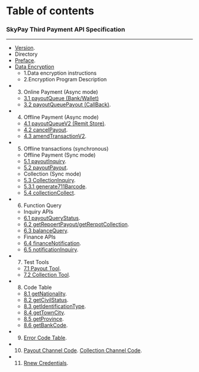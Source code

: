 # Table of contents
###   SkyPay Third Payment API Specification
_________________
- [Version](/en/Version1.md).
- Directory
- [Preface](/en/preface.md).
- [Data Encryption](/en/APIdocumentationdescription.md)
    - 1.Data encryption instructions
    - 2.Encryption Program Description
- 3. Online Payment (Async mode)
    - [3.1 payoutQueue (Bank/Wallet)](/en/onlinepayment/payoutQueue.md)
    - [3.2 payoutQueuePayout (CallBack)](/en/onlinepayment/payoutQueuePayout.md).
- 4. Offline Payment (Async mode)
    - [4.1 payoutQueueV2 (Remit Store)](/en/onlinepayment/payoutQueueV2.md).
    - [4.2 cancelPayout](/en/onlinepayment/cancelPayout.md).
    - [4.3 amendTransactionV2](/en/onlinepayment/amendTransactionV2.md).
- 5. Offline transactions (synchronous)
    - Offline Payment (Sync mode) 
    - [5.1 payoutInquiry](/en/Offlinepayment/PayoutInquiry.md).
	- [5.2 payoutPayout](/en/Offlinepayment/PayoutPayout.md).
    - Collection (Sync mode)
    - [5.3 CollectionInquiry](/en/Offlinepayment/CollectionInquiry.md).
    - [5.3.1 generate711Barcode](/en/Offlinepayment/Generate711Barcode.md).
    - [5.4 collectionCollect](/en/Offlinepayment/collectionCollect.md).
- 6. Function Query
    - Inquiry APIs   
    - [6.1 payoutQueryStatus](/en/Offlinepayment/payoutQueryStatus.md).
    - [6.2 getRepoertPayout/getRerpotCollection](/en/Offlinepayment/getReportPayout.md).
    - [6.3 balanceQuery](/en/Offlinepayment/balanceQuery.md).
    - Finance APIs
    - [6.4 financeNotification](/en/Rechargebalancewithdrawal/financeNotification.md).
    - [6.5 notificationInquiry](/en/Rechargebalancewithdrawal/notificationInquiry.md).
- 7. Test Tools
    - [7.1 Payout Tool](/en/testtools/Collectionverificationtool.md).
    - [7.2 Collection Tool](/en/testtools/Paymenttestingtools.md).
- 8. Code Table
    - [8.1 getNationality](/en/Obtainbasiccodelistinformation/getNationality.md).
    - [8.2 getCivilStatus](/en/Obtainbasiccodelistinformation/getCivilStatus.md).
    - [8.3 getIdentificationType](/en/Obtainbasiccodelistinformation/getIdentificationType.md).
    - [8.4 getTownCity](/en/Obtainbasiccodelistinformation/getTownCity.md).
    - [8.5 getProvince](/en/Obtainbasiccodelistinformation/getProvince.md).
    - [8.6 getBankCode](/en/Obtainbasiccodelistinformation/getBankCode.md).
- 9. [Error Code Table](/en/Backpropagationmessagedefinition/Backpropagationmessagedefinition.md).
- 10. [Payout Channel Code](/en/Paymentpipeline/Paymentpipeline.md).  [Collection Channel Code](/en/Paymentpipeline/Paymentpipeline1.md).
- 11. [Rnew Credentials](/en/Changekeyprocess/Changekeyprocess.md).
